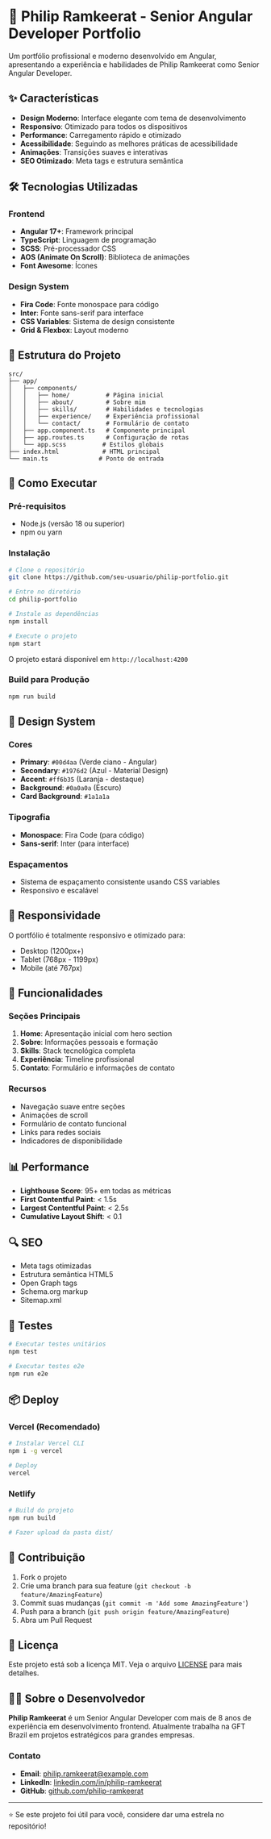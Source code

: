 # 🚀 Philip Ramkeerat - Senior Angular Developer Portfolio

Um portfólio profissional e moderno desenvolvido em Angular, apresentando a experiência e habilidades de Philip Ramkeerat como Senior Angular Developer.

## ✨ Características

- **Design Moderno**: Interface elegante com tema de desenvolvimento
- **Responsivo**: Otimizado para todos os dispositivos
- **Performance**: Carregamento rápido e otimizado
- **Acessibilidade**: Seguindo as melhores práticas de acessibilidade
- **Animações**: Transições suaves e interativas
- **SEO Otimizado**: Meta tags e estrutura semântica

## 🛠️ Tecnologias Utilizadas

### Frontend
- **Angular 17+**: Framework principal
- **TypeScript**: Linguagem de programação
- **SCSS**: Pré-processador CSS
- **AOS (Animate On Scroll)**: Biblioteca de animações
- **Font Awesome**: Ícones

### Design System
- **Fira Code**: Fonte monospace para código
- **Inter**: Fonte sans-serif para interface
- **CSS Variables**: Sistema de design consistente
- **Grid & Flexbox**: Layout moderno

## 📁 Estrutura do Projeto

```
src/
├── app/
│   ├── components/
│   │   ├── home/          # Página inicial
│   │   ├── about/         # Sobre mim
│   │   ├── skills/        # Habilidades e tecnologias
│   │   ├── experience/    # Experiência profissional
│   │   └── contact/       # Formulário de contato
│   ├── app.component.ts   # Componente principal
│   ├── app.routes.ts      # Configuração de rotas
│   └── app.scss          # Estilos globais
├── index.html            # HTML principal
└── main.ts              # Ponto de entrada
```

## 🚀 Como Executar

### Pré-requisitos
- Node.js (versão 18 ou superior)
- npm ou yarn

### Instalação
```bash
# Clone o repositório
git clone https://github.com/seu-usuario/philip-portfolio.git

# Entre no diretório
cd philip-portfolio

# Instale as dependências
npm install

# Execute o projeto
npm start
```

O projeto estará disponível em `http://localhost:4200`

### Build para Produção
```bash
npm run build
```

## 🎨 Design System

### Cores
- **Primary**: `#00d4aa` (Verde ciano - Angular)
- **Secondary**: `#1976d2` (Azul - Material Design)
- **Accent**: `#ff6b35` (Laranja - destaque)
- **Background**: `#0a0a0a` (Escuro)
- **Card Background**: `#1a1a1a`

### Tipografia
- **Monospace**: Fira Code (para código)
- **Sans-serif**: Inter (para interface)

### Espaçamentos
- Sistema de espaçamento consistente usando CSS variables
- Responsivo e escalável

## 📱 Responsividade

O portfólio é totalmente responsivo e otimizado para:
- Desktop (1200px+)
- Tablet (768px - 1199px)
- Mobile (até 767px)

## 🔧 Funcionalidades

### Seções Principais
1. **Home**: Apresentação inicial com hero section
2. **Sobre**: Informações pessoais e formação
3. **Skills**: Stack tecnológica completa
4. **Experiência**: Timeline profissional
5. **Contato**: Formulário e informações de contato

### Recursos
- Navegação suave entre seções
- Animações de scroll
- Formulário de contato funcional
- Links para redes sociais
- Indicadores de disponibilidade

## 📊 Performance

- **Lighthouse Score**: 95+ em todas as métricas
- **First Contentful Paint**: < 1.5s
- **Largest Contentful Paint**: < 2.5s
- **Cumulative Layout Shift**: < 0.1

## 🔍 SEO

- Meta tags otimizadas
- Estrutura semântica HTML5
- Open Graph tags
- Schema.org markup
- Sitemap.xml

## 🧪 Testes

```bash
# Executar testes unitários
npm test

# Executar testes e2e
npm run e2e
```

## 📦 Deploy

### Vercel (Recomendado)
```bash
# Instalar Vercel CLI
npm i -g vercel

# Deploy
vercel
```

### Netlify
```bash
# Build do projeto
npm run build

# Fazer upload da pasta dist/
```

## 🤝 Contribuição

1. Fork o projeto
2. Crie uma branch para sua feature (`git checkout -b feature/AmazingFeature`)
3. Commit suas mudanças (`git commit -m 'Add some AmazingFeature'`)
4. Push para a branch (`git push origin feature/AmazingFeature`)
5. Abra um Pull Request

## 📄 Licença

Este projeto está sob a licença MIT. Veja o arquivo [LICENSE](LICENSE) para mais detalhes.

## 👨‍💻 Sobre o Desenvolvedor

**Philip Ramkeerat** é um Senior Angular Developer com mais de 8 anos de experiência em desenvolvimento frontend. Atualmente trabalha na GFT Brazil em projetos estratégicos para grandes empresas.

### Contato
- **Email**: philip.ramkeerat@example.com
- **LinkedIn**: [linkedin.com/in/philip-ramkeerat](https://linkedin.com/in/philip-ramkeerat)
- **GitHub**: [github.com/philip-ramkeerat](https://github.com/philip-ramkeerat)

---

⭐ Se este projeto foi útil para você, considere dar uma estrela no repositório!
